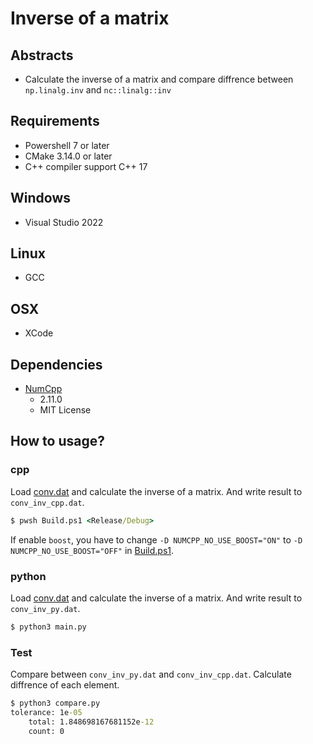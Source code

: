 # Inverse of a matrix

## Abstracts

* Calculate the inverse of a matrix and compare diffrence between `np.linalg.inv` and `nc::linalg::inv`

## Requirements

* Powershell 7 or later
* CMake 3.14.0 or later
* C++ compiler support C++ 17

## Windows

* Visual Studio 2022

## Linux

* GCC

## OSX

* XCode

## Dependencies

* [NumCpp](https://github.com/dpilger26/NumCpp)
  * 2.11.0
  * MIT License

## How to usage?

### cpp

Load [conv.dat](./conv.dat) and calculate the inverse of a matrix.
And write result to `conv_inv_cpp.dat`.

````cmd
$ pwsh Build.ps1 <Release/Debug>
````

If enable `boost`, you have to change `-D NUMCPP_NO_USE_BOOST="ON"` to `-D NUMCPP_NO_USE_BOOST="OFF"` in [Build.ps1](./Build.ps1).

### python

Load [conv.dat](./conv.dat) and calculate the inverse of a matrix.
And write result to `conv_inv_py.dat`.

````cmd
$ python3 main.py
````

### Test

Compare between `conv_inv_py.dat` and `conv_inv_cpp.dat`.
Calculate diffrence of each element.

````cmd
$ python3 compare.py
tolerance: 1e-05
    total: 1.848698167681152e-12
    count: 0
````